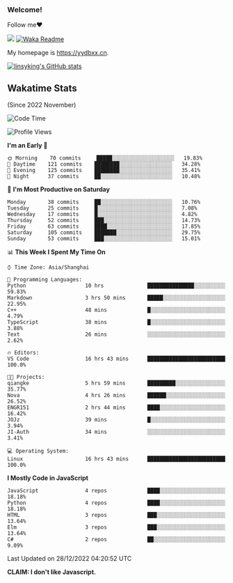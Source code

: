 ### Welcome!

Follow me:heart:

![](https://visitor-badge.glitch.me/badge?page_id=linsyking.linsyking)
[![Waka Readme](https://github.com/linsyking/linsyking/actions/workflows/waka-readme.yml/badge.svg)](https://github.com/linsyking/linsyking/actions/workflows/waka-readme.yml)

My homepage is <https://yydbxx.cn>.

[![linsyking's GitHub stats](https://github-readme-stats.vercel.app/api?username=linsyking&show_icons=true&theme=onedark)](https://github.com/anuraghazra/github-readme-stats)

## Wakatime Stats

(Since 2022 November)

<!--START_SECTION:waka-->
![Code Time](http://img.shields.io/badge/Code%20Time-55%20hrs%2013%20mins-blue)

![Profile Views](http://img.shields.io/badge/Profile%20Views-5-blue)

**I'm an Early 🐤** 

```text
🌞 Morning    70 commits     █████░░░░░░░░░░░░░░░░░░░░   19.83% 
🌆 Daytime    121 commits    ████████░░░░░░░░░░░░░░░░░   34.28% 
🌃 Evening    125 commits    ████████░░░░░░░░░░░░░░░░░   35.41% 
🌙 Night      37 commits     ██░░░░░░░░░░░░░░░░░░░░░░░   10.48%

```
📅 **I'm Most Productive on Saturday** 

```text
Monday       38 commits     ██░░░░░░░░░░░░░░░░░░░░░░░   10.76% 
Tuesday      25 commits     █░░░░░░░░░░░░░░░░░░░░░░░░   7.08% 
Wednesday    17 commits     █░░░░░░░░░░░░░░░░░░░░░░░░   4.82% 
Thursday     52 commits     ███░░░░░░░░░░░░░░░░░░░░░░   14.73% 
Friday       63 commits     ████░░░░░░░░░░░░░░░░░░░░░   17.85% 
Saturday     105 commits    ███████░░░░░░░░░░░░░░░░░░   29.75% 
Sunday       53 commits     ███░░░░░░░░░░░░░░░░░░░░░░   15.01%

```


📊 **This Week I Spent My Time On** 

```text
⌚︎ Time Zone: Asia/Shanghai

💬 Programming Languages: 
Python                   10 hrs              ███████████████░░░░░░░░░░   59.83% 
Markdown                 3 hrs 50 mins       █████░░░░░░░░░░░░░░░░░░░░   22.95% 
C++                      48 mins             █░░░░░░░░░░░░░░░░░░░░░░░░   4.79% 
TypeScript               38 mins             █░░░░░░░░░░░░░░░░░░░░░░░░   3.88% 
Text                     26 mins             ░░░░░░░░░░░░░░░░░░░░░░░░░   2.62%

🔥 Editors: 
VS Code                  16 hrs 43 mins      █████████████████████████   100.0%

🐱‍💻 Projects: 
qiangke                  5 hrs 59 mins       █████████░░░░░░░░░░░░░░░░   35.77% 
Nova                     4 hrs 26 mins       ██████░░░░░░░░░░░░░░░░░░░   26.52% 
ENGR151                  2 hrs 44 mins       ████░░░░░░░░░░░░░░░░░░░░░   16.42% 
JOJz                     39 mins             █░░░░░░░░░░░░░░░░░░░░░░░░   3.94% 
JI-Auth                  34 mins             ░░░░░░░░░░░░░░░░░░░░░░░░░   3.41%

💻 Operating System: 
Linux                    16 hrs 43 mins      █████████████████████████   100.0%

```

**I Mostly Code in JavaScript** 

```text
JavaScript               4 repos             ████░░░░░░░░░░░░░░░░░░░░░   18.18% 
Python                   4 repos             ████░░░░░░░░░░░░░░░░░░░░░   18.18% 
HTML                     3 repos             ███░░░░░░░░░░░░░░░░░░░░░░   13.64% 
Elm                      3 repos             ███░░░░░░░░░░░░░░░░░░░░░░   13.64% 
C#                       2 repos             ██░░░░░░░░░░░░░░░░░░░░░░░   9.09%

```



 Last Updated on 28/12/2022 04:20:52 UTC
<!--END_SECTION:waka-->

**CLAIM: I don't like Javascript.**
